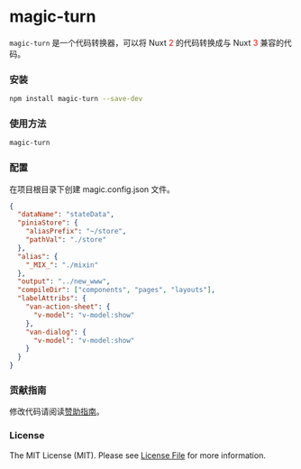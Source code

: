 # magic-turn

`magic-turn` 是一个代码转换器，可以将 Nuxt <span style="color:red">2</span> 的代码转换成与 Nuxt <span style="color:red">3</span> 兼容的代码。

### 安装

```bash
npm install magic-turn --save-dev 
```

### 使用方法

```bash
magic-turn
```

### 配置

在项目根目录下创建 magic.config.json 文件。

```json
{
  "dataName": "stateData",
  "piniaStore": {
    "aliasPrefix": "~/store",
    "pathVal": "./store"
  },
  "alias": {
    "_MIX_": "./mixin" 
  },
  "output": "../new_www",
  "compileDir": ["components", "pages", "layouts"],
  "labelAttribs": {
    "van-action-sheet": {
      "v-model": "v-model:show"
    },
    "van-dialog": {
      "v-model": "v-model:show"
    }
  }
}

```

### 贡献指南

修改代码请阅读[赞助指南](./CONTRIBUTING.md)。

### License

The MIT License (MIT). Please see [License File](LICENSE) for more information.